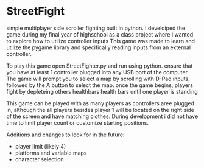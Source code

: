 # StreetFight
simple multiplayer side scroller fighting built in python.
I develoiped the game during my final year of highschool as a class project where I wanted to explore how to utilize controller inputs
This game was made to learn and utilize the pygame library and specifically reading inputs from an external controller.

To play this game open StreetFighter.py and run using python. ensure that you have at least 1 controller plugged into any USB port of the computer
The game will prompt you to select a map by scrolling with D-Pad inputs, followed by the A button to select the map. 
once the game begins, players fight by depleteing others healthbars health bars until one player is standing
 
This game can be played with as many players as controllers aree plugged in, although the all players besides player 1 will be located on the right side of the screen and have matching clothes. During development i did not have time to limit player count or customize starting positions. 

Additions and changes to look for in the future:
- player limit (likely 4)
- platforms and variable maps
- character selection
